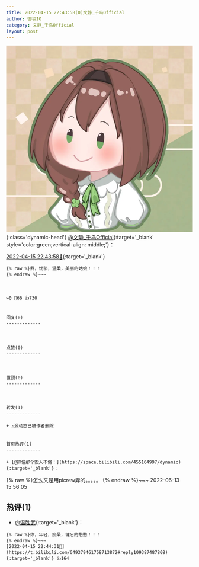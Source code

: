 ```yaml
---
title: 2022-04-15 22:43:58(0)文静_千鸟Official
author: 御坂IO
category: 文静_千鸟Official
layout: post
---
```


![img](/images/ac7482ed1b9a7f203dc68c0c4a77c488a27b108a.jpg){:class='dynamic-head'}
[@文静_千鸟Official](https://space.bilibili.com/667526012/dynamic){:target='_blank' style='color:green;vertical-align: middle;'}：

[2022-04-15 22:43:58🔗](https://t.bilibili.com/649379461758713872){:target='_blank'}

~~~
{% raw %}我，忧郁，温柔，美丽的姑娘！！！
{% endraw %}~~~



↪️0 💬66 👍730


回复(0)
-------------



点赞(0)
-------------



置顶(0)
-------------



转发(1)
-------------

+ ⚠源动态已被作者删除


首页热评(1)
-------------

+ [@抓住那个毁人不倦：](https://space.bilibili.com/455164997/dynamic){:target='_blank'}：
~~~
{% raw %}怎么又是用picrew弄的。。。。。
{% endraw %}~~~
2022-06-13 15:56:05


热评(1)
-------------

+ [@温胜武](https://space.bilibili.com/33630561/dynamic){:target='_blank'}：
~~~
{% raw %}你，年轻，痴呆，健忘的憨憨！！！
{% endraw %}~~~
[2022-04-15 22:44:31🔗](https://t.bilibili.com/649379461758713872#reply109387487808){:target='_blank'} 👍164


